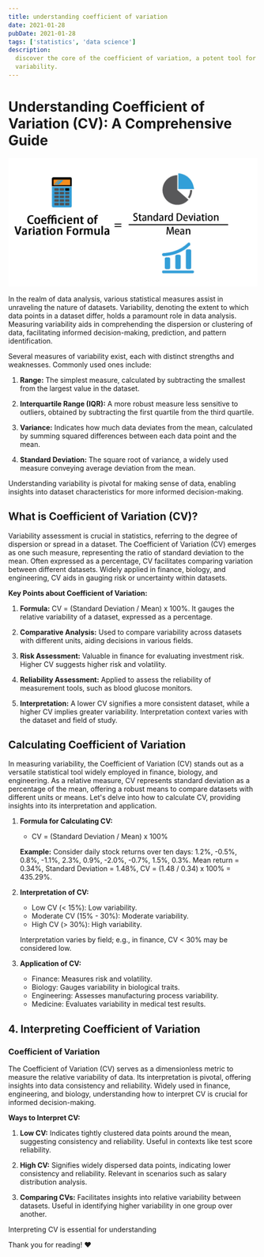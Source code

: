 ```yaml
---
title: understanding coefficient of variation
date: 2021-01-28
pubDate: 2021-01-28
tags: ['statistics', 'data science']
description:
  discover the core of the coefficient of variation, a potent tool for measuring relative
  variability.
---
```


# Understanding Coefficient of Variation (CV): A Comprehensive Guide

![Alt text](/images/coefficient-of-variation.png)

In the realm of data analysis, various statistical measures assist in unraveling the nature of
datasets. Variability, denoting the extent to which data points in a dataset differ, holds a
paramount role in data analysis. Measuring variability aids in comprehending the dispersion or
clustering of data, facilitating informed decision-making, prediction, and pattern identification.

Several measures of variability exist, each with distinct strengths and weaknesses. Commonly used
ones include:

1. **Range:** The simplest measure, calculated by subtracting the smallest from the largest value in
   the dataset.

2. **Interquartile Range (IQR):** A more robust measure less sensitive to outliers, obtained by
   subtracting the first quartile from the third quartile.

3. **Variance:** Indicates how much data deviates from the mean, calculated by summing squared
   differences between each data point and the mean.

4. **Standard Deviation:** The square root of variance, a widely used measure conveying average
   deviation from the mean.

Understanding variability is pivotal for making sense of data, enabling insights into dataset
characteristics for more informed decision-making.

## What is Coefficient of Variation (CV)?

Variability assessment is crucial in statistics, referring to the degree of dispersion or spread in
a dataset. The Coefficient of Variation (CV) emerges as one such measure, representing the ratio of
standard deviation to the mean. Often expressed as a percentage, CV facilitates comparing variation
between different datasets. Widely applied in finance, biology, and engineering, CV aids in gauging
risk or uncertainty within datasets.

**Key Points about Coefficient of Variation:**

1. **Formula:** CV = (Standard Deviation / Mean) x 100%. It gauges the relative variability of a
   dataset, expressed as a percentage.

2. **Comparative Analysis:** Used to compare variability across datasets with different units,
   aiding decisions in various fields.

3. **Risk Assessment:** Valuable in finance for evaluating investment risk. Higher CV suggests
   higher risk and volatility.

4. **Reliability Assessment:** Applied to assess the reliability of measurement tools, such as blood
   glucose monitors.

5. **Interpretation:** A lower CV signifies a more consistent dataset, while a higher CV implies
   greater variability. Interpretation context varies with the dataset and field of study.

## Calculating Coefficient of Variation

In measuring variability, the Coefficient of Variation (CV) stands out as a versatile statistical
tool widely employed in finance, biology, and engineering. As a relative measure, CV represents
standard deviation as a percentage of the mean, offering a robust means to compare datasets with
different units or means. Let's delve into how to calculate CV, providing insights into its
interpretation and application.

1. **Formula for Calculating CV:**

   - CV = (Standard Deviation / Mean) x 100%

   **Example:** Consider daily stock returns over ten days: 1.2%, -0.5%, 0.8%, -1.1%, 2.3%, 0.9%,
   -2.0%, -0.7%, 1.5%, 0.3%. Mean return = 0.34%, Standard Deviation = 1.48%, CV = (1.48 / 0.34) x
   100% = 435.29%.

2. **Interpretation of CV:**

   - Low CV (< 15%): Low variability.
   - Moderate CV (15% - 30%): Moderate variability.
   - High CV (> 30%): High variability.

   Interpretation varies by field; e.g., in finance, CV < 30% may be considered low.

3. **Application of CV:**
   - Finance: Measures risk and volatility.
   - Biology: Gauges variability in biological traits.
   - Engineering: Assesses manufacturing process variability.
   - Medicine: Evaluates variability in medical test results.

## 4. Interpreting Coefficient of Variation

### Coefficient of Variation

The Coefficient of Variation (CV) serves as a dimensionless metric to measure the relative
variability of data. Its interpretation is pivotal, offering insights into data consistency and
reliability. Widely used in finance, engineering, and biology, understanding how to interpret CV is
crucial for informed decision-making.

**Ways to Interpret CV:**

1. **Low CV:** Indicates tightly clustered data points around the mean, suggesting consistency and
   reliability. Useful in contexts like test score reliability.

2. **High CV:** Signifies widely dispersed data points, indicating lower consistency and
   reliability. Relevant in scenarios such as salary distribution analysis.

3. **Comparing CVs:** Facilitates insights into relative variability between datasets. Useful in
   identifying higher variability in one group over another.

Interpreting CV is essential for understanding

Thank you for reading! ❤️
